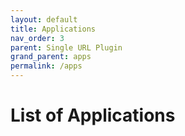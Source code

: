 ```yaml
---
layout: default
title: Applications
nav_order: 3
parent: Single URL Plugin
grand_parent: apps
permalink: /apps
---
```


# List of Applications